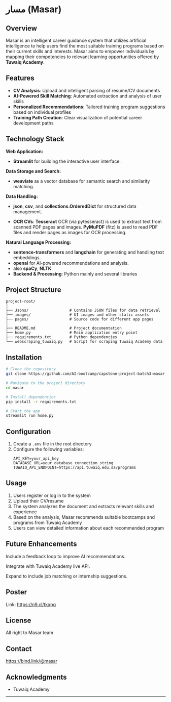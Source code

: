 # مسار (Masar)

## Overview

Masar is an intelligent career guidance system that utilizes artificial intelligence 
to help users find the most suitable training programs based on their current skills and interests. 
Masar aims to empower individuals by mapping their competencies to relevant learning opportunities offered by **Tuwaiq Academy**.

## Features

- **CV Analysis**: Upload and intelligent parsing of resume/CV documents
- **AI-Powered Skill Matching**: Automated extraction and analysis of user skills
- **Personalized Recommendations**: Tailored training program suggestions based on individual profiles
- **Training Path Creation**: Clear visualization of potential career development paths

## Technology Stack

**Web Application:**  
- **Streamlit** for building the interactive user interface.

**Data Storage and Search:**  
- **weaviate** as a vector database for semantic search and similarity matching.  

**Data Handling:**  
- **json**, **csv**, and **collections.OrderedDict** for structured data management.  

- **OCR CVs**:
**Tesseract** OCR (via pytesseract) is used to extract text from scanned PDF pages and images.
**PyMuPDF** (fitz) is used to read PDF files and render pages as images for OCR processing.

**Natural Language Processing:**  
- **sentence-transformers** and **langchain** for generating and handling text embeddings.  
- **openai** for AI-powered recommendations and analysis.
- also **spaCy**, **NLTK**
- **Backend & Processing**: Python mainly and several libraries

## Project Structure



```
project-root/
│
├── Jsons/                  # Contains JSON files for data retrieval
├── images/                 # UI images and other static assets
├── pages/                  # Source code for different app pages
│
├── README.md               # Project documentation
├── home.py                 # Main application entry point
├── requirements.txt        # Python dependencies
└── webscraping_tuwaiq.py   # Script for scraping Tuwaiq Academy data
```
## Installation

```bash
# Clone the repository
git clone https://github.com/AI-bootcamp/capstone-project-batch3-masar

# Navigate to the project directory
cd masar

# Install dependencies
pip install -r requirements.txt  

# Start the app
streamlit run home.py
```

## Configuration

1. Create a `.env` file in the root directory
2. Configure the following variables:
   ```
   API_KEY=your_api_key
   DATABASE_URL=your_database_connection_string
   TUWAIQ_API_ENDPOINT=https://api.tuwaiq.edu.sa/programs
   ```

## Usage

1. Users register or log in to the system
2. Upload their CV/resume 
3. The system analyzes the document and extracts relevant skills and experience
4. Based on the analysis, Masar recommends suitable bootcamps and programs from Tuwaiq Academy
5. Users can view detailed information about each recommended program

## Future Enhancements

Include a feedback loop to improve AI recommendations.

Integrate with Tuwaiq Academy live API.

Expand to include job matching or internship suggestions.

## Poster
Link: https://n9.cl/tkqpq


## License

All right to Masar team

## Contact

https://bind.link/@masar

## Acknowledgments

- Tuwaiq Academy 

---
